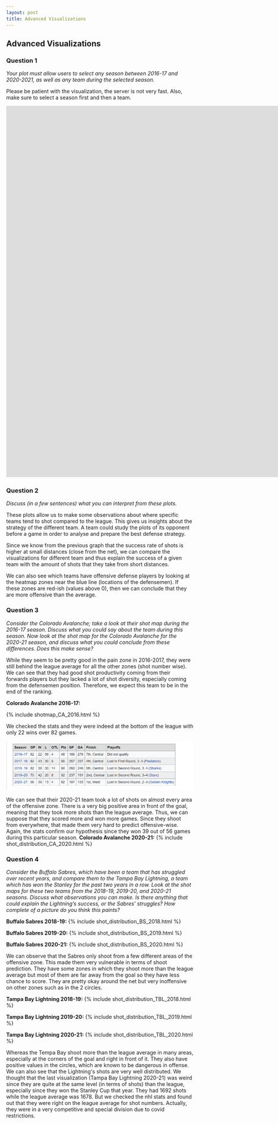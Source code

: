 ```yaml
---
layout: post
title: Advanced Visualizations
---
```


## Advanced Visualizations


### Question 1
*Your plot must allow users to select any season between 2016-17 and 2020-2021, as well as any team during the selected season.*


Please be patient with the visualization, the server is not very fast. Also, make sure to select a season first and then a team.


<iframe id="igraph" class='frame' scrolling="no" style="border:none;" seamless="seamless" src="https://dashboard6758.herokuapp.com" height="1000" width="350%"></iframe>



### Question 2
*Discuss (in a few sentences) what you can interpret from these plots.*


These plots allow us to make some observations about where specific teams tend to shot compared to the league. 
This gives us insights about the strategy of the different team. 
A team could study the plots of its opponent before a game in order to analyse and prepare the best defense strategy. 

Since we know from the previous graph that the success rate of shots is higher at small distances (close from the net), 
we can compare the visualizations for different team and thus explain the success of a given team with the amount of shots that they take from short distances.


We can also see which teams have offensive defense players by looking at the heatmap zones near the blue line (locations of the defensemen). If these zones are red-ish (values above 0), then we can conclude that they are more offensive than the average.


### Question 3
*Consider the Colorado Avalanche; take a look at their shot map during the 2016-17 season. Discuss what you could say about the team during this season. Now look at the shot map for the Colorado Avalanche for the 2020-21 season, and discuss what you could conclude from these differences. Does this make sense?*


While they seem to be pretty good in the pain zone in 2016-2017, they were still behind the league average for all the other zones (shot number wise). 
We can see that they had good shot productivity coming from their forwards players but they lacked a lot of shot diversity, especially coming from the defensemen position.
Therefore, we expect this team to be in the end of the ranking.



<!--![hm_2016_col](/assets/hm_2016_col.png) -->



**Colorado Avalanche 2016-17:**

{% include shotmap_CA_2016.html %}


 We checked the stats and they were indeed at the bottom of the league with only 22 wins over 82 games.
 
 
![ranking](/assets/ranking.png) 

We can see that their 2020-21 team took a lot of shots on almost every area of the offensive zone. There is a very big positive area in front of the goal, meaning that they took more shots than the league average. Thus, we can suppose that they scored more and won more games. Since they shoot from everywhere, that made them very hard to predict offensive-wise. Again, the stats confirm our hypothesis since they won 39 out of 56 games during this particular season.
**Colorado Avalanche 2020-21:**
{% include shot_distribution_CA_2020.html %}


### Question 4
*Consider the Buffalo Sabres, which have been a team that has struggled over recent years, and compare them to the Tampa Bay Lightning, a team which has won the Stanley for the past two years in a row. Look at the shot maps for these two teams from the 2018-19, 2019-20, and 2020-21 seasons. Discuss what observations you can make. Is there anything that could explain the Lightning’s success, or the Sabres’ struggles? How complete of a picture do you think this paints?*


**Buffalo Sabres 2018-19:**
{% include shot_distribution_BS_2018.html %}


**Buffalo Sabres 2019-20:**
{% include shot_distribution_BS_2019.html %}


**Buffalo Sabres 2020-21:**
{% include shot_distribution_BS_2020.html %}


We can observe that the Sabres only shoot from a few different areas of the offensive zone. This made them very vulnerable in terms of shoot prediction.
They have some zones in which they shoot more than the league average but most of them are far away from the goal so they have less chance to score. 
They are pretty okay around the net but very inoffensive on other zones such as in the 2 circles. 


 



**Tampa Bay Lightning 2018-19:**
{% include shot_distribution_TBL_2018.html %}


**Tampa Bay Lightning 2019-20:**
{% include shot_distribution_TBL_2019.html %}


**Tampa Bay Lightning 2020-21:**
{% include shot_distribution_TBL_2020.html %}



Whereas the Tempa Bay shoot more than the league average in many areas, especially at the corners of the goal and right in front of it. They also have positive values in the circles, which are known to be dangerous in offense. We can also see that the Lightning's shots are very well distributed.
We thought that the last visualization (Tampa Bay Lightning 2020-21) was weird since they are quite at the same level (in terms of shots) than the league, especially since they won the Stanley Cup that year. They had 1692 shots while the league average was 1678.
But we checked the nhl stats and found out that they were right on the league average for shot numbers.  Actually, they were in a very competitive and special division due to covid restrictions. 

